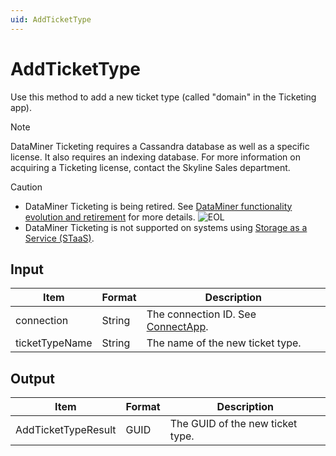 ```yaml
---
uid: AddTicketType
---
```


# AddTicketType

Use this method to add a new ticket type (called "domain" in the Ticketing app).

> [!NOTE]
> DataMiner Ticketing requires a Cassandra database as well as a specific license. <!-- From DataMiner 10.0.13 onwards, -->It also requires an indexing database. For more information on acquiring a Ticketing license, contact the Skyline Sales department.

> [!CAUTION]
>
> - DataMiner Ticketing is being retired. See [DataMiner functionality evolution and retirement](xref:Software_support_life_cycles) for more details. ![EOL](~/dataminer/images/EOL_Duo.png)
> - DataMiner Ticketing is not supported on systems using [Storage as a Service (STaaS)](xref:STaaS).

## Input

| Item           | Format | Description                                           |
|----------------|--------|-------------------------------------------------------|
| connection     | String | The connection ID. See [ConnectApp](xref:ConnectApp). |
| ticketTypeName | String | The name of the new ticket type.                      |

## Output

| Item                | Format | Description                      |
|---------------------|--------|----------------------------------|
| AddTicketTypeResult | GUID   | The GUID of the new ticket type. |

